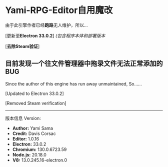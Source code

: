 # Yami-RPG-Editor**自用魔改**

由于此引擎作者已经**跑路**无人维护，所以...

[更新至**Electron 33.0.2**] _(包含程序本体和部署版本_

[**去除Steam验证**]

目前发现一个往文件管理器中拖录文件无法正常添加的BUG
---------------------------
Since the author of this engine has run away unmaintained, So......

[Updated to Electron 33.0.2]

[Removed Steam verification]

------------------------
版本信息 Version:
- **Author:** Yami Sama
- **Credit:** Davis Corsac
- **Editor:** 1.0.16
- **Electron:** 33.0.2
- **Chromium:** 130.0.6723.59
- **Node.js:** 20.18.0
- **V8:** 13.0.245.16-electron.0
